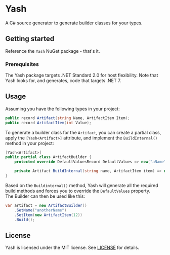 # Yash
A C# source generator to generate builder classes for your types.

## Getting started
Reference the `Yash` NuGet package - that's it.

### Prerequisites

The Yash package targets .NET Standard 2.0 for host flexibility. Note that Yash looks for, and generates, code that targets .NET 7.

## Usage
Assuming you have the following types in your project:
```csharp
public record Artifact(string Name, ArtifactItem Item);
public record ArtifactItem(int Value);
```

To generate a builder class for the `Artifact`, you can create a partial class, apply the `[Yash<Artifact>]` attribute, and implement the `BuildInternal()` method in your project:
```csharp
[Yash<Artifact>]
public partial class ArtifactBuilder {
    protected override DefaultValuesRecord DefaultValues => new("aName", new ArtifactItem(1));

    private Artifact BuildInternal(string name, ArtifactItem item) => new Artifact(name, item);
}
```

Based on the `Buildinternal()` method, Yash will generate all the required build methods and forces you to override the `DefaultValues` property.<br/>
The Builder can then be used like this:
```csharp
var artifact = new ArtifactBuilder()
    .SetName("anotherName")
    .SetItem(new ArtifactItem(12))
    .Build();
```

## License
Yash is licensed under the MIT license. See [LICENSE](https://github.com/nicolaskuster/yash/blob/master/LICENSE) for details.